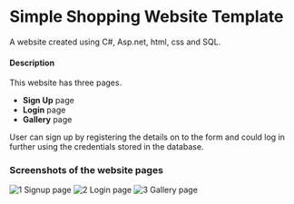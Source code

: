 # Simple Shopping Website Template
A website created using C#, Asp.net, html, css and SQL.

#### Description

This website has three pages.

- **Sign Up** page
- **Login** page 
- **Gallery** page

User can sign up by registering the details on to the form and could log in further using the credentials stored in the database.

### Screenshots of the website pages
![1 Signup page](https://user-images.githubusercontent.com/38304110/101231799-e1f07e80-366a-11eb-9265-8956e53668b3.JPG)
![2 Login page](https://user-images.githubusercontent.com/38304110/101231800-e2891500-366a-11eb-933b-bc78033e9847.JPG)
![3 Gallery page](https://user-images.githubusercontent.com/38304110/101231801-e321ab80-366a-11eb-8909-dc373a5e656f.JPG)

